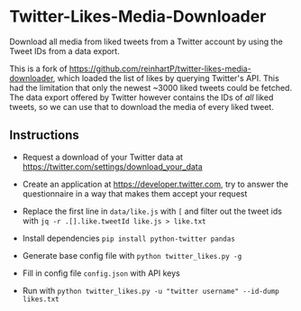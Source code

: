 # Twitter-Likes-Media-Downloader

Download all media from liked tweets from a Twitter account by using the Tweet IDs from a data export.

This is a fork of https://github.com/reinhartP/twitter-likes-media-downloader, which loaded the list of likes by
querying Twitter's API. This had the limitation that only the newest ~3000 liked tweets could be fetched. The data
export offered by Twitter however contains the IDs of _all_ liked tweets, so we can use that to download the media of
every liked tweet.

## Instructions

- Request a download of your Twitter data at https://twitter.com/settings/download_your_data
- Create an application at https://developer.twitter.com, try to answer the questionnaire in a way that makes them
  accept your request

- Replace the first line in `data/like.js` with `[` and filter out the tweet ids with `jq -r .[].like.tweetId like.js > like.txt`
- Install dependencies `pip install python-twitter pandas`
- Generate base config file with `python twitter_likes.py -g`
- Fill in config file `config.json` with API keys
- Run with `python twitter_likes.py -u "twitter username" --id-dump likes.txt`

